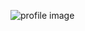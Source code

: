 ![profile image](https://avatars0.githubusercontent.com/u/65875801?s=400&u=810a72dea86aecb057e486f5044c138a4a7f30fa&v=4)
